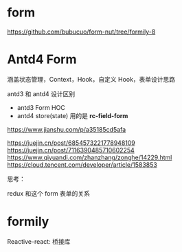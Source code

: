 # form

https://github.com/bubucuo/form-nut/tree/formily-8

# Antd4 Form

涵盖状态管理，Context，Hook，自定义 Hook，表单设计思路

antd3 和 antd4 设计区别

- antd3 Form HOC
- antd4 store(state) 用的是 **rc-field-form**

https://www.jianshu.com/p/a35185cd5afa

https://juejin.cn/post/6854573221778948109
https://juejin.cn/post/7116390485710602254
https://www.qiyuandi.com/zhanzhang/zonghe/14229.html
https://cloud.tencent.com/developer/article/1583853

思考：

redux 和这个 form 表单的关系

# formily

Reactive-react: 桥接库
